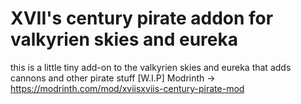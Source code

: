 # XVII's century pirate addon for valkyrien skies and eureka
this is a little tiny add-on to the valkyrien skies and eureka that adds cannons and other pirate stuff
[W.I.P]
Modrinth -> https://modrinth.com/mod/xviisxviis-century-pirate-mod
